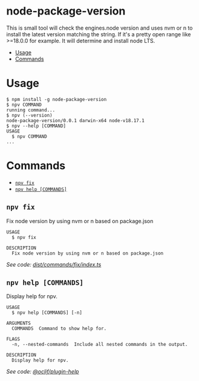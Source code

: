 node-package-version
=================

This is small tool will check the engines.node version and uses nvm or n to install the latest version matching the string.
If it's a pretty open range like >=18.0.0 for example. It will determine and install node LTS.  


<!-- toc -->
* [Usage](#usage)
* [Commands](#commands)
<!-- tocstop -->
# Usage
<!-- usage -->
```sh-session
$ npm install -g node-package-version
$ npv COMMAND
running command...
$ npv (--version)
node-package-version/0.0.1 darwin-x64 node-v18.17.1
$ npv --help [COMMAND]
USAGE
  $ npv COMMAND
...
```
<!-- usagestop -->
# Commands
<!-- commands -->
* [`npv fix`](#npv-fix)
* [`npv help [COMMANDS]`](#npv-help-commands)

## `npv fix`

Fix node version by using nvm or n based on package.json

```
USAGE
  $ npv fix

DESCRIPTION
  Fix node version by using nvm or n based on package.json
```

_See code: [dist/commands/fix/index.ts](https://github.com/tzdesign/node-package-version/blob/v0.0.1/dist/commands/fix/index.ts)_

## `npv help [COMMANDS]`

Display help for npv.

```
USAGE
  $ npv help [COMMANDS] [-n]

ARGUMENTS
  COMMANDS  Command to show help for.

FLAGS
  -n, --nested-commands  Include all nested commands in the output.

DESCRIPTION
  Display help for npv.
```

_See code: [@oclif/plugin-help](https://github.com/oclif/plugin-help/blob/v5.2.15/src/commands/help.ts)_
<!-- commandsstop -->
